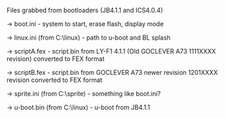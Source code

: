Files grabbed from bootloaders (JB4.1.1 and ICS4.0.4)

-> boot.ini - system to start, erase flash, display mode

-> linux.ini (from C:\linux) - path to u-boot and BL splash

-> scriptA.fex - script.bin from LY-F1 4.1.1 (Old GOCLEVER A73 1111XXXX revision) converted to FEX format

-> scriptB.fex - script.bin from GOCLEVER A73 newer revision 1201XXXX revision converted to FEX format

-> sprite.ini (from C:\sprite) - something like boot.ini?

-> u-boot.bin (from C:\linux) - u-boot from JB4.1.1
